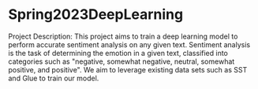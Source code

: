 # Spring2023DeepLearning

Project Description: This project aims to train a deep learning model to perform accurate sentiment analysis on any given text. Sentiment analysis is the task of determining the emotion in a given text, classified into categories such as "negative, somewhat negative, neutral, somewhat positive, and positive". We aim to leverage existing data sets such as SST and Glue to train our model.
